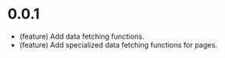 0.0.1
=====

*   (feature) Add data fetching functions.
*   (feature) Add specialized data fetching functions for pages.
